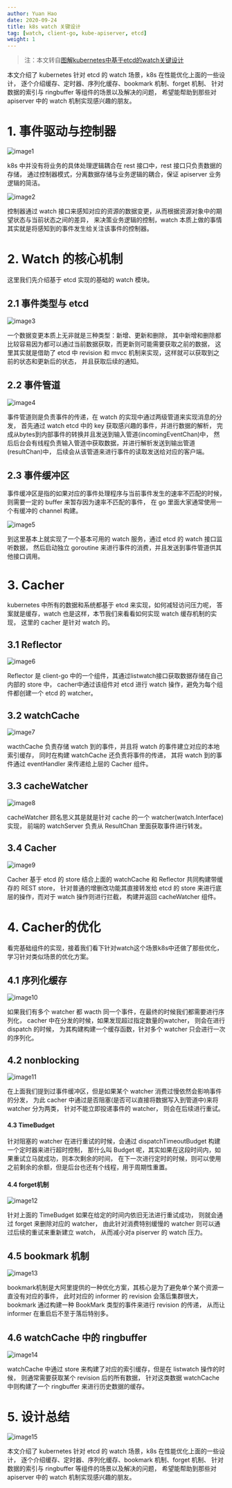 ```yaml
---
author: Yuan Hao
date: 2020-09-24
title: k8s watch 关键设计
tag: [watch, client-go, kube-apiserver, etcd]
weight: 1
---
```


> 注：本文转自[图解kubernetes中基于etcd的watch关键设计](https://www.kubernetes.org.cn/6889.html)

本文介绍了 kubernetes 针对 etcd 的 watch 场景，k8s 在性能优化上面的一些设计，
逐个介绍缓存、定时器、序列化缓存、bookmark 机制、forget 机制、
针对数据的索引与 ringbuffer 等组件的场景以及解决的问题，
希望能帮助到那些对 apiserver 中的 watch 机制实现感兴趣的朋友。

# 1. 事件驱动与控制器

![image1](/kubernetes/sig-apimachinery/watch/image1.png)

k8s 中并没有将业务的具体处理逻辑耦合在 rest 接口中，rest 接口只负责数据的存储，
通过控制器模式，分离数据存储与业务逻辑的耦合，保证 apiserver 业务逻辑的简洁。


![image2](/kubernetes/sig-apimachinery/watch/image2.png)

控制器通过 watch 接口来感知对应的资源的数据变更，从而根据资源对象中的期望状态与当前状态之间的差异，
来决策业务逻辑的控制，watch 本质上做的事情其实就是将感知到的事件发生给关注该事件的控制器。

# 2. Watch 的核心机制

这里我们先介绍基于 etcd 实现的基础的 watch 模块。

## 2.1 事件类型与 etcd

![image3](/kubernetes/sig-apimachinery/watch/image3.png)

一个数据变更本质上无非就是三种类型：新增、更新和删除，
其中新增和删除都比较容易因为都可以通过当前数据获取，而更新则可能需要获取之前的数据，
这里其实就是借助了 etcd 中 revision 和 mvcc 机制来实现，这样就可以获取到之前的状态和更新后的状态，
并且获取后续的通知。

## 2.2 事件管道

![image4](/kubernetes/sig-apimachinery/watch/image4.png)

事件管道则是负责事件的传递，在 watch 的实现中通过两级管道来实现消息的分发，
首先通过 watch etcd 中的 key 获取感兴趣的事件，并进行数据的解析，
完成从bytes到内部事件的转换并且发送到输入管道(incomingEventChan)中，
然后后台会有线程负责输入管道中获取数据，并进行解析发送到输出管道(resultChan)中，
后续会从该管道来进行事件的读取发送给对应的客户端。

## 2.3 事件缓冲区

事件缓冲区是指的如果对应的事件处理程序与当前事件发生的速率不匹配的时候，
则需要一定的 buffer 来暂存因为速率不匹配的事件，
在 go 里面大家通常使用一个有缓冲的 channel 构建。

![image5](/kubernetes/sig-apimachinery/watch/image5.png)

到这里基本上就实现了一个基本可用的 watch 服务，通过 etcd 的 watch 接口监听数据，
然后启动独立 goroutine 来进行事件的消费，并且发送到事件管道供其他接口调用。

# 3. Cacher

kubernetes 中所有的数据和系统都基于 etcd 来实现，如何减轻访问压力呢，
答案就是缓存，watch 也是这样，本节我们来看看如何实现 watch 缓存机制的实现，
这里的 cacher 是针对 watch 的。

## 3.1 Reflector

![image6](/kubernetes/sig-apimachinery/watch/image6.png)

Reflector 是 client-go 中的一个组件，其通过listwatch接口获取数据存储在自己内部的 store 中，
cacher中通过该组件对 etcd 进行 watch 操作，避免为每个组件都创建一个 etcd 的 watcher。

## 3.2 watchCache

![image7](/kubernetes/sig-apimachinery/watch/image7.png)

wacthCache 负责存储 watch 到的事件，并且将 watch 的事件建立对应的本地索引缓存，
同时在构建 watchCache 还负责将事件的传递，
其将 watch 到的事件通过 eventHandler 来传递给上层的 Cacher 组件。

## 3.3 cacheWatcher

![image8](/kubernetes/sig-apimachinery/watch/image8.png)

cacheWatcher 顾名思义其是就是针对 cache 的一个 watcher(watch.Interface)实现，
前端的 watchServer 负责从 ResultChan 里面获取事件进行转发。

## 3.4 Cacher

![image9](/kubernetes/sig-apimachinery/watch/image9.png)

Cacher 基于 etcd 的 store 结合上面的 watchCache 和 Reflector 共同构建带缓存的 REST store，
针对普通的增删改功能其直接转发给 etcd 的 store 来进行底层的操作，而对于 watch 操作则进行拦截，
构建并返回 cacheWatcher 组件。

# 4. Cacher的优化

看完基础组件的实现，接着我们看下针对watch这个场景k8s中还做了那些优化，学习针对类似场景的优化方案。

## 4.1 序列化缓存

![image10](/kubernetes/sig-apimachinery/watch/image10.png)

如果我们有多个 watcher 都 wacth 同一个事件，在最终的时候我们都需要进行序列化，
cacher 中在分发的时候，如果发现超过指定数量的watcher， 则会在进行 dispatch 的时候，
为其构建构建一个缓存函数，针对多个 watcher 只会进行一次的序列化。

## 4.2 nonblocking

![image11](/kubernetes/sig-apimachinery/watch/image11.png)

在上面我们提到过事件缓冲区，但是如果某个 watcher 消费过慢依然会影响事件的分发，
为此 cacher 中通过是否阻塞(是否可以直接将数据写入到管道中)来将 watcher 分为两类，
针对不能立即投递事件的 watcher， 则会在后续进行重试。

#### 4.3 TimeBudget

针对阻塞的 watcher 在进行重试的时候，会通过 dispatchTimeoutBudget 构建一个定时器来进行超时控制，
那什么叫 Budget 呢，其实如果在这段时间内，如果重试立马就成功，则本次剩余的时间，
在下一次进行定时的时候，则可以使用之前剩余的余额，但是后台也还有个线程，用于周期性重置。

#### 4.4 forget机制

![image12](/kubernetes/sig-apimachinery/watch/image12.png)

针对上面的 TimeBudget 如果在给定的时间内依旧无法进行重试成功，
则就会通过 forget 来删除对应的 watcher， 
由此针对消费特别缓慢的 watcher 则可以通过后续的重试来重新建立 watch，
从而减小对a piserver 的 watch 压力。

## 4.5 bookmark 机制

![image13](/kubernetes/sig-apimachinery/watch/image13.png)

bookmark机制是大阿里提供的一种优化方案，其核心是为了避免单个某个资源一直没有对应的事件，
此时对应的 informer 的 revision 会落后集群很大，
bookmark 通过构建一种 BookMark 类型的事件来进行 revision 的传递，
从而让 informer 在重启后不至于落后特别多。

## 4.6 watchCache 中的 ringbuffer

![image14](/kubernetes/sig-apimachinery/watch/image14.png)

watchCache 中通过 store 来构建了对应的索引缓存，但是在 listwatch 操作的时候，
则通常需要获取某个 revision 后的所有数据，
针对这类数据 watchCache 中则构建了一个 ringbuffer 来进行历史数据的缓存。

# 5. 设计总结

![image15](/kubernetes/sig-apimachinery/watch/image15.png)

本文介绍了 kubernetes 针对 etcd 的 watch 场景，k8s 在性能优化上面的一些设计，
逐个介绍缓存、定时器、序列化缓存、bookmark 机制、forget 机制、
针对数据的索引与 ringbuffer 等组件的场景以及解决的问题，
希望能帮助到那些对 apiserver 中的 watch 机制实现感兴趣的朋友。